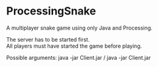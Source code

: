 # ProcessingSnake

A multiplayer snake game using only Java and Processing.

The server has to be started first.<br>
All players must have started the game before playing.

Possible arguments: java -jar Client.jar <PORT> / java -jar Client.jar <IP> <PORT>
